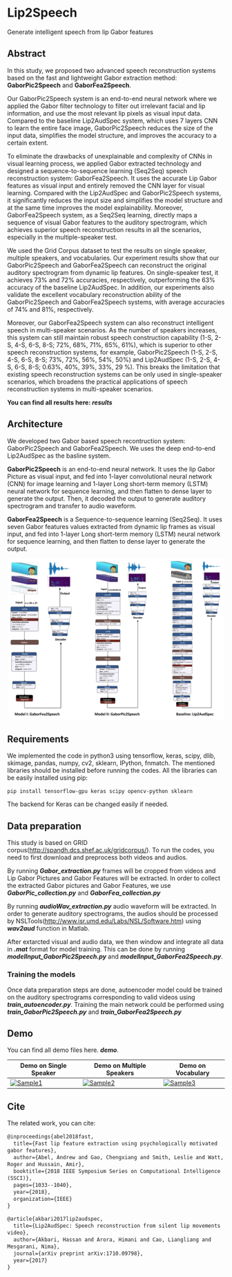 # Lip2Speech
Generate intelligent speech from lip Gabor features

## Abstract
In this study, we proposed two advanced speech reconstruction systems based on the fast and lightweight Gabor extraction method: **GaborPic2Speech** and **GaborFea2Speech**. 

Our GaborPic2Speech system is an end-to-end neural network where we applied the Gabor filter technology to filter out irrelevant facial and lip information, and use the most relevant lip pixels as visual input data. Compared to the baseline Lip2AudSpec system, which uses 7 layers CNN to learn the entire face image, GaborPic2Speech reduces the size of the input data, simplifies the model structure, and improves the accuracy to a certain extent.

To eliminate the drawbacks of unexplainable and complexity of CNNs in visual learning process, we applied Gabor extracted technology and designed a sequence-to-sequence learning (Seq2Seq) speech reconstruction system: GaborFea2Speech. It uses the accurate Lip Gabor features as visual input and entirely removed the CNN layer for visual learning. Compared with the Lip2AudSpec and GaborPic2Speech systems, it significantly reduces the input size and simplifies the model structure and at the same time improves the model explainability. Moreover, GaborFea2Speech system, as a Seq2Seq learning, directly maps a sequence of visual Gabor features to the auditory spectrogram, which achieves superior speech reconstruction results in all the scenarios, especially in the multiple-speaker test. 

We used the Grid Corpus dataset to test the results on single speaker, multiple speakers, and vocabularies.  Our experiment results show that our GaborPic2Speech and GaborFea2Speech can reconstruct the original auditory spectrogram from dynamic lip features. On single-speaker test, it achieves 73% and 72% accuracies, respectively, outperforming the 63% accuracy of the baseline Lip2AudSpec. In addition, our experiments also validate the excellent vocabulary reconstruction ability of the GaborPic2Speech and GaborFea2Speech systems, with average accuracies of 74% and 81%, respectively. 

Moreover, our GaborFea2Speech system can also reconstruct intelligent speech in multi-speaker scenarios. As the number of speakers increases, this system can still maintain robust speech construction capability (1-S, 2-S, 4-S, 6-S, 8-S; 72%, 68%, 71%, 65%, 61%), which is superior to other speech reconstruction systems, for example, GaborPic2Speech (1-S, 2-S, 4-S, 6-S, 8-S; 73%, 72%, 56%, 54%, 50%) and Lip2AudSpec (1-S, 2-S, 4-S, 6-S, 8-S; 0.63%, 40%, 39%, 33%, 29 %). This breaks the limitation that existing speech reconstruction systems can be only used in single-speaker scenarios, which broadens the practical applications of speech reconstruction systems in multi-speaker scenarios.

**You can find all results here: _results_**

## Architecture
We developed two Gabor based speech recontruction system: GaborPic2Speech and GaborFea2Speech. We uses the deep end-to-end Lip2AudSpec as the basline system.

**GaborPic2Speech** is an end-to-end neural network. It uses the lip Gabor Picture as visual input, and fed into 1-layer convolutional neural network (CNN) for image learning and 1-layer Long short-term memory (LSTM) neural network for sequence learning, and then flatten to dense layer to generate the output.  Then, it decoded the output to generate auditory spectrogram and transfer to audio waveform. 

**GaborFea2Speech** is a Sequence-to-sequence learning (Seq2Seq). It uses seven Gabor features values extracted from dynamic lip frames as visual input, and fed into 1-layer Long short-term memory (LSTM) neural network for sequence learning, and then flatten to dense layer to generate the output.
 
![Main Network](figures/network_main.png)

## Requirements
We implemented the code in python3 using tensorflow, keras, scipy, dlib, skimage, pandas, numpy, cv2, sklearn, IPython, fnmatch. The mentioned libraries should be installed before running the codes. All the libraries can be easily installed using pip:
```shell
pip install tensorflow-gpu keras scipy opencv-python sklearn
```
The backend for Keras can be changed easily if needed.

## Data preparation
This study is based on GRID corpus(http://spandh.dcs.shef.ac.uk/gridcorpus/). To run the codes, you need to first download and preprocess both videos and audios.

By running **_Gabor_extraction.py_** frames will be cropped from videos and Lip Gabor Pictures and Gabor Features will be extracted.
In order to collect the extracted Gabor pictures and Gabor Features, we use **_GaborPic_collection.py_** and **_GaborFea_collection.py_**

By running **_audioWav_extraction.py_** audio waveform will be extracted.
In order to generate auditory spectrograms, the audios should be processed by NSLTools(http://www.isr.umd.edu/Labs/NSL/Software.htm) using **_wav2aud_** function in Matlab.

After extarcted visual and audio data, we then window and integrate all data in **_.mat_** format for model training. This can be done by running **_modelInput_GaborPic2Speech.py_** and  **_modelInput_GaborFea2Speech.py_**.

### Training the models
Once data preparation steps are done, autoencoder model could be trained on the auditory spectrograms corresponding to valid videos using **_train_autoencoder.py_**. Training the main network could be performed using **_train_GaborPic2Speech.py_** and **_train_GaborFea2Speech.py_**


## Demo

You can find all demo files here. **_demo_**.

 **Demo on Single Speaker**     | **Demo on Multiple Speakers**      | **Demo on Vocabulary**     
 ------------- | ------------- | -------- 
 [![Sample1](https://img.youtube.com/vi/-apenOxMQM8/0.jpg)](https://youtu.be/-apenOxMQM8)         | [![Sample2](https://img.youtube.com/vi/62pQrLAbw8E/0.jpg)](https://youtu.be/62pQrLAbw8E)       |[![Sample3](https://img.youtube.com/vi/yv0-dakuY6k/1.jpg)](https://youtu.be/yv0-dakuY6k)  


## Cite
The related work, you can cite:
```
@inproceedings{abel2018fast,
  title={Fast lip feature extraction using psychologically motivated gabor features},
  author={Abel, Andrew and Gao, Chengxiang and Smith, Leslie and Watt, Roger and Hussain, Amir},
  booktitle={2018 IEEE Symposium Series on Computational Intelligence (SSCI)},
  pages={1033--1040},
  year={2018},
  organization={IEEE}
}
```
```
@article{akbari2017lip2audspec,
  title={Lip2AudSpec: Speech reconstruction from silent lip movements video},
  author={Akbari, Hassan and Arora, Himani and Cao, Liangliang and Mesgarani, Nima},
  journal={arXiv preprint arXiv:1710.09798},
  year={2017}
}
```
